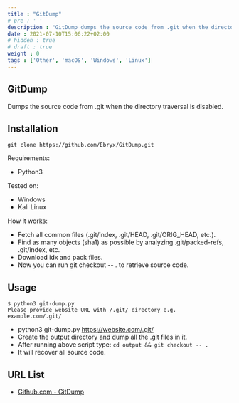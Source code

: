 ```yaml
---
title : "GitDump"
# pre : ' '
description : "GitDump dumps the source code from .git when the directory traversal is disabled."
date : 2021-07-10T15:06:22+02:00
# hidden : true
# draft : true
weight : 0
tags : ['Other', 'macOS', 'Windows', 'Linux']
---
```


## GitDump

Dumps the source code from .git when the directory traversal is disabled.

## Installation

```plain
git clone https://github.com/Ebryx/GitDump.git
```

Requirements:

* Python3

Tested on:

* Windows
* Kali Linux

How it works:

* Fetch all common files (.git/index, .git/HEAD, .git/ORIG_HEAD, etc.).
* Find as many objects (sha1) as possible by analyzing .git/packed-refs, .git/index, etc.
* Download idx and pack files.
* Now you can run git checkout -- . to retrieve source code.

## Usage

```plain
$ python3 git-dump.py   
Please provide website URL with /.git/ directory e.g. example.com/.git/
```

* python3 git-dump.py <https://website.com/.git/>
* Create the output directory and dump all the .git files in it.
* After running above script type: `cd output && git checkout -- .`
* It will recover all source code.

## URL List

- [Github.com - GitDump](https://github.com/Ebryx/GitDump)
